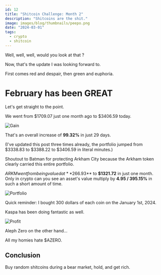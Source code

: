 ```yaml
---
id: 12
title: "Shitcoin Challenge: Month 2"
description: "Shitcoins are the shit."
image: images/blog/thumbnails/peepo.png
date: "2024-03-01"
tags:
  - crypto
  - shitcoin
---
```


Well, well, well, would you look at that ?

Now, that's the update I was looking forward to.

First comes red and despair, then green and euphoria.

# February has been GREAT

Let's get straight to the point.

We went from $1709.07 just one month ago to $3406.59 today.

![Gain](/images/blog/12-chart.jpg)

That's an overall increase of **99.32%** in just 29 days.

(I've updated this post three times already, the portfolio jumped from $3338.83 to $3388.22 to $3406.59 in literal minutes.)

Shoutout to Batman for protecting Arkham City because the Arkham token clearly carried this entire portfolio.

$ARKM went from being valued at **$266.93** to **$1321.72** in just one month.\
Only in crypto can you see an asset's value multiply by **4.95 / 395.15%** in such a short amount of time.

![Portfolio](/images/blog/12-portfolio.jpg)

Quick reminder: I bought 300 dollars of each coin on the January 1st, 2024.

Kaspa has been doing fantastic as well.

![Profit](/images/blog/12-profit.jpg)

Aleph Zero on the other hand...

All my homies hate $AZERO.

## Conclusion

Buy random shitcoins during a bear market, hold, and get rich.
